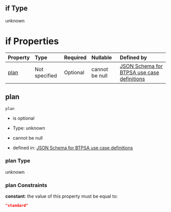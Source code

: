 ## if Type

unknown

# if Properties

| Property      | Type          | Required | Nullable       | Defined by                                                                                                                                                                                                                                  |
| :------------ | :------------ | :------- | :------------- | :------------------------------------------------------------------------------------------------------------------------------------------------------------------------------------------------------------------------------------------ |
| [plan](#plan) | Not specified | Optional | cannot be null | [JSON Schema for BTPSA use case definitions](btpsa-usecase-properties-services-items-allof-1-then-allof-31-then-allof-1-if-properties-plan.md "undefined#/properties/services/items/allOf/1/then/allOf/31/then/allOf/1/if/properties/plan") |

## plan



`plan`

*   is optional

*   Type: unknown

*   cannot be null

*   defined in: [JSON Schema for BTPSA use case definitions](btpsa-usecase-properties-services-items-allof-1-then-allof-31-then-allof-1-if-properties-plan.md "undefined#/properties/services/items/allOf/1/then/allOf/31/then/allOf/1/if/properties/plan")

### plan Type

unknown

### plan Constraints

**constant**: the value of this property must be equal to:

```json
"standard"
```
